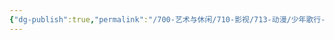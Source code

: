 ```yaml
---
{"dg-publish":true,"permalink":"/700-艺术与休闲/710-影视/713-动漫/少年歌行-暗河传/","tags":["追剧/动漫"],"noteIcon":""}
---
```


